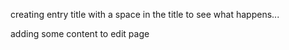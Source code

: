 creating entry title with a space in the title to see what happens...





adding some content to edit page